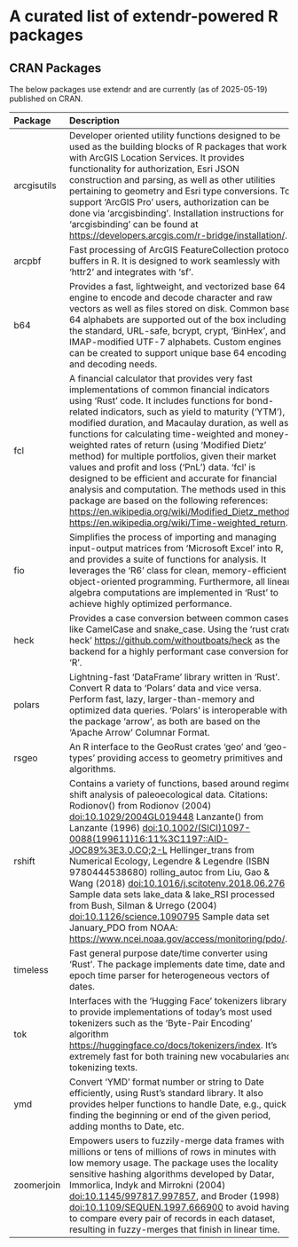 # A curated list of extendr-powered R packages


## CRAN Packages

The below packages use extendr and are currently (as of 2025-05-19)
published on CRAN.

| Package | Description | URLs |
|:---|:---|:---|
| arcgisutils | Developer oriented utility functions designed to be used as the building blocks of R packages that work with ArcGIS Location Services. It provides functionality for authorization, Esri JSON construction and parsing, as well as other utilities pertaining to geometry and Esri type conversions. To support ‘ArcGIS Pro’ users, authorization can be done via ‘arcgisbinding’. Installation instructions for ‘arcgisbinding’ can be found at <https://developers.arcgis.com/r-bridge/installation/>. | https://github.com/R-ArcGIS/arcgisutils, https://developers.arcgis.com/r-bridge/api-reference/arcgisutils/ |
| arcpbf | Fast processing of ArcGIS FeatureCollection protocol buffers in R. It is designed to work seamlessly with ‘httr2’ and integrates with ‘sf’. | https://r.esri.com/arcpbf/, https://github.com/R-ArcGIS/arcpbf |
| b64 | Provides a fast, lightweight, and vectorized base 64 engine to encode and decode character and raw vectors as well as files stored on disk. Common base 64 alphabets are supported out of the box including the standard, URL-safe, bcrypt, crypt, ‘BinHex’, and IMAP-modified UTF-7 alphabets. Custom engines can be created to support unique base 64 encoding and decoding needs. | https://extendr.github.io/b64/, https://github.com/extendr/b64 |
| fcl | A financial calculator that provides very fast implementations of common financial indicators using ‘Rust’ code. It includes functions for bond-related indicators, such as yield to maturity (‘YTM’), modified duration, and Macaulay duration, as well as functions for calculating time-weighted and money-weighted rates of return (using ‘Modified Dietz’ method) for multiple portfolios, given their market values and profit and loss (‘PnL’) data. ‘fcl’ is designed to be efficient and accurate for financial analysis and computation. The methods used in this package are based on the following references: <https://en.wikipedia.org/wiki/Modified_Dietz_method>, <https://en.wikipedia.org/wiki/Time-weighted_return>. | https://github.com/shrektan/fcl, https://shrektan.github.io/fcl/ |
| fio | Simplifies the process of importing and managing input-output matrices from ‘Microsoft Excel’ into R, and provides a suite of functions for analysis. It leverages the ‘R6’ class for clean, memory-efficient object-oriented programming. Furthermore, all linear algebra computations are implemented in ‘Rust’ to achieve highly optimized performance. | https://albersonmiranda.github.io/fio/, https://github.com/albersonmiranda/fio |
| heck | Provides a case conversion between common cases like CamelCase and snake_case. Using the ‘rust crate heck’ <https://github.com/withoutboats/heck> as the backend for a highly performant case conversion for ‘R’. | https://github.com/DyfanJones/heck, https://dyfanjones.r-universe.dev/heck |
| polars | Lightning-fast ‘DataFrame’ library written in ‘Rust’. Convert R data to ‘Polars’ data and vice versa. Perform fast, lazy, larger-than-memory and optimized data queries. ‘Polars’ is interoperable with the package ‘arrow’, as both are based on the ‘Apache Arrow’ Columnar Format. | https://github.com/pola-rs/r-polars, https://rpolars.r-universe.dev/polars |
| rsgeo | An R interface to the GeoRust crates ‘geo’ and ‘geo-types’ providing access to geometry primitives and algorithms. | https://github.com/JosiahParry/rsgeo, https://josiahparry.r-universe.dev/rsgeo, https://rsgeo.josiahparry.com/ |
| rshift | Contains a variety of functions, based around regime shift analysis of paleoecological data. Citations: Rodionov() from Rodionov (2004) <doi:10.1029/2004GL019448> Lanzante() from Lanzante (1996) <doi:10.1002/(SICI)1097-0088(199611)16:11%3C1197::AID-JOC89%3E3.0.CO;2-L> Hellinger_trans from Numerical Ecology, Legendre & Legendre (ISBN 9780444538680) rolling_autoc from Liu, Gao & Wang (2018) <doi:10.1016/j.scitotenv.2018.06.276> Sample data sets lake_data & lake_RSI processed from Bush, Silman & Urrego (2004) <doi:10.1126/science.1090795> Sample data set January_PDO from NOAA: <https://www.ncei.noaa.gov/access/monitoring/pdo/>. | https://github.com/alexhroom/rshift |
| timeless | Fast general purpose date/time converter using ‘Rust’. The package implements date time, date and epoch time parser for heterogeneous vectors of dates. | https://github.com/schochastics/timeless, https://schochastics.github.io/timeless/ |
| tok | Interfaces with the ‘Hugging Face’ tokenizers library to provide implementations of today’s most used tokenizers such as the ‘Byte-Pair Encoding’ algorithm <https://huggingface.co/docs/tokenizers/index>. It’s extremely fast for both training new vocabularies and tokenizing texts. | https://github.com/mlverse/tok |
| ymd | Convert ‘YMD’ format number or string to Date efficiently, using Rust’s standard library. It also provides helper functions to handle Date, e.g., quick finding the beginning or end of the given period, adding months to Date, etc. | https://shrektan.github.io/ymd/, https://github.com/shrektan/ymd |
| zoomerjoin | Empowers users to fuzzily-merge data frames with millions or tens of millions of rows in minutes with low memory usage. The package uses the locality sensitive hashing algorithms developed by Datar, Immorlica, Indyk and Mirrokni (2004) <doi:10.1145/997817.997857>, and Broder (1998) <doi:10.1109/SEQUEN.1997.666900> to avoid having to compare every pair of records in each dataset, resulting in fuzzy-merges that finish in linear time. | https://beniamino.org/zoomerjoin/, https://github.com/beniaminogreen/zoomerjoin |
